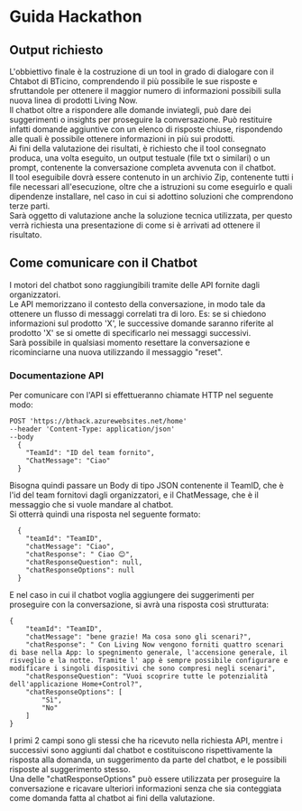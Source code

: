 # Guida Hackathon

## Output richiesto

L'obbiettivo finale è la costruzione di un tool in grado di dialogare con il Chtabot di BTicino, comprendendo il più possibile le sue risposte e sfruttandole per ottenere il maggior numero di informazioni possibili sulla nuova linea di prodotti Living Now.  
Il chatbot oltre a rispondere alle domande inviategli, può dare dei suggerimenti o insights per proseguire la conversazione. Può restituire infatti domande aggiuntive con un elenco di risposte chiuse, rispondendo alle quali è possibile ottenere informazioni in più sui prodotti.  
Ai fini della valutazione dei risultati, è richiesto che il tool consegnato produca, una volta eseguito, un output testuale (file txt o similari) o un prompt, contenente la conversazione completa avvenuta con il chatbot.  
Il tool eseguibile dovrà essere contenuto in un archivio Zip, contenente tutti i file necessari all'esecuzione, oltre che a istruzioni su come eseguirlo e quali dipendenze installare, nel caso in cui si adottino soluzioni che comprendono terze parti.  
Sarà oggetto di valutazione anche la soluzione tecnica utilizzata, per questo verrà richiesta una presentazione di come si è arrivati ad ottenere il risultato.

## Come comunicare con il Chatbot

I motori del chatbot sono raggiungibili tramite delle API fornite dagli organizzatori.  
Le API memorizzano il contesto della conversazione, in modo tale da ottenere un flusso di messaggi correlati tra di loro. Es: se si chiedono informazioni sul prodotto 'X', le successive domande saranno riferite al prodotto 'X' se si omette di specificarlo nei messaggi successivi.  
Sarà possibile in qualsiasi momento resettare la conversazione e ricominciarne una nuova utilizzando il messaggio "reset".

### Documentazione API

Per comunicare con l'API si effettueranno chiamate HTTP nel seguente modo:
``` 
POST 'https://bthack.azurewebsites.net/home'
--header 'Content-Type: application/json'
--body 
  {
    "TeamId": "ID del team fornito",
    "ChatMessage": "Ciao"
  }
```
Bisogna quindi passare un Body di tipo JSON contenente il TeamID, che è l'id del team fornitovi dagli organizzatori, e il ChatMessage, che è il messaggio che si vuole mandare al chatbot.  
Si otterrà quindi una risposta nel seguente formato:
```
  {
    "teamId": "TeamID",
    "chatMessage": "Ciao",
    "chatResponse": " Ciao 😊",
    "chatResponseQuestion": null,
    "chatResponseOptions": null
  }
```
E nel caso in cui il chatbot voglia aggiungere dei suggerimenti per proseguire con la conversazione, si avrà una risposta così strutturata:
```
{
    "teamId": "TeamID",
    "chatMessage": "bene grazie! Ma cosa sono gli scenari?",
    "chatResponse": " Con Living Now vengono forniti quattro scenari di base nella App: lo spegnimento generale, l'accensione generale, il risveglio e la notte. Tramite l' app è sempre possibile configurare e modificare i singoli dispositivi che sono compresi negli scenari",
    "chatResponseQuestion": "Vuoi scoprire tutte le potenzialità dell'applicazione Home+Control?",
    "chatResponseOptions": [
        "Sì",
        "No"
    ]
}
```
I primi 2 campi sono gli stessi che ha ricevuto nella richiesta API, mentre i successivi sono aggiunti dal chatbot e costituiscono rispettivamente la risposta alla domanda, un suggerimento da parte del chatbot, e le possibili risposte al suggerimento stesso.  
Una delle "chatResponseOptions" può essere utilizzata per proseguire la conversazione e ricavare ulteriori informazioni senza che sia conteggiata come domanda fatta al chatbot ai fini della valutazione.
